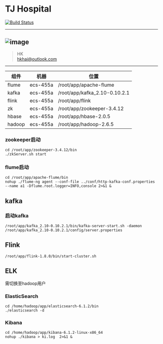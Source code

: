 # TJ Hospital
 
[![Build Status](https://travis-ci.org/hklhai/tj-hospital-stream.svg?branch=master)](https://travis-ci.org/hklhai/tj-hospital-stream)
 
---

![image](https://github.com/hklhai/tj-hospital-stream/blob/master/screenshot/ios.gif)
---
 


> HK  
> hkhai@outlook.com

 
---
组件 | 机器 | 位置
---|---|---
flume | ecs-455a | /root/app/apache-flume
kafka | ecs-455a | /root/app/kafka_2.10-0.10.2.1
flink | ecs-455a | /root/app/flink
zk    | ecs-455a | /root/app/zookeeper-3.4.12
hbase | ecs-455a | /root/app/hbase-2.0.5
hadoop| ecs-455a | /root/app/hadoop-2.6.5



### zookeeper启动
```
cd /root/app/zookeeper-3.4.12/bin
./zkServer.sh start
 ```


### flume启动
```
cd /root/app/apache-flume/bin
nohup ./flume-ng agent --conf-file ../conf/http-kafka-conf.properties --name a1 -Dflume.root.logger=INFO,console 2>&1 &
```
 
 
## kafka
### 启动kafka
```
/root/app/kafka_2.10-0.10.2.1/bin/kafka-server-start.sh -daemon /root/app/kafka_2.10-0.10.2.1/config/server.properties
```


## Flink
```
/root/app/flink-1.8.0/bin/start-cluster.sh 
```



## ELK
需切换至hadoop用户
### ElasticSearch
```
cd /home/hadoop/app/elasticsearch-6.1.2/bin
./elasticsearch -d
```


### Kibana
``` 
cd /home/hadoop/app/kibana-6.1.2-linux-x86_64
nohup ./kibana > ki.log  2>&1 &
```

